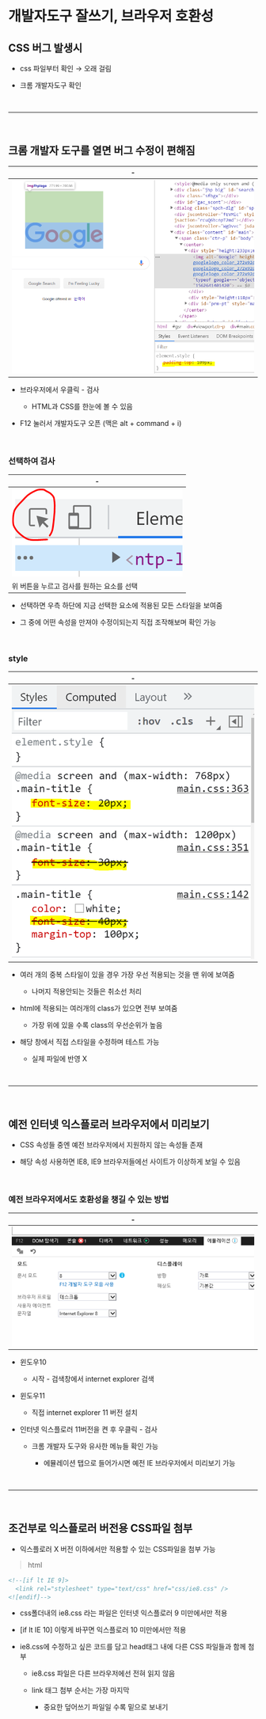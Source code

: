 # 개발자도구 잘쓰기, 브라우저 호환성

CSS 버그 발생시
---
- css 파일부터 확인 → 오래 걸림

- 크롬 개발자도구 확인

<br>

---

<br>

크롬 개발자 도구를 열면 버그 수정이 편해짐
---
 
|-|
|-|
|![이미지](./img/01.png)|
 
- 브라우저에서 우클릭 - 검사

    - HTML과 CSS를 한눈에 볼 수 있음

- F12 눌러서 개발자도구 오픈 (맥은 alt + command + i)

 

<br>

### 선택하여 검사

|-|
|-|
|![이미지](./img/02.png)|
|위 버튼을 누르고 검사를 원하는 요소를 선택|

- 선택하면 우측 하단에 지금 선택한 요소에 적용된 모든 스타일을 보여줌

- 그 중에 어떤 속성을 만져야 수정이되는지 직접 조작해보며 확인 가능

 
<br>
 
### style

|-|
|-|
|![이미지](./img/03.png)|

- 여러 개의 중복 스타일이 있을 경우 가장 우선 적용되는 것을 맨 위에 보여줌

    - 나머지 적용안되는 것들은 취소선 처리

- html에 적용되는 여러개의 class가 있으면 전부 보여줌

    - 가장 위에 있을 수록 class의 우선순위가 높음

- 해당 창에서 직접 스타일을 수정하며 테스트 가능

    - 실제 파일에 반영 X

<br>

---

<br>

예전 인터넷 익스플로러 브라우저에서 미리보기 
---
- CSS 속성들 중엔 예전 브라우저에서 지원하지 않는 속성들 존재

- 해당 속성 사용하면 IE8, IE9 브라우저들에선 사이트가 이상하게 보일 수 있음

<br>

### 예전 브라우저에서도 호환성을 챙길 수 있는 방법

|-|
|-|
|![이미지](./img/04.png)|


- 윈도우10

    - 시작 - 검색창에서 internet explorer 검색

- 윈도우11

    - 직접 internet explorer 11 버전 설치

- 인터넷 익스플로러 11버전을 켠 후 우클릭 - 검사

    - 크롬 개발자 도구와 유사한 메뉴들 확인 가능

        - 에뮬레이션 탭으로 들어가시면 예전 IE 브라우저에서 미리보기 가능

<br>

---

<br>

조건부로 익스플로러 버전용 CSS파일 첨부
---
- 익스플로러 X 버전 이하에서만 적용할 수 있는 CSS파일을 첨부 가능

> html
```html
<!--[if lt IE 9]>
  <link rel="stylesheet" type="text/css" href="css/ie8.css" />
<![endif]-->
```
- css폴더내의 ie8.css 라는 파일은 인터넷 익스플로러 9 미만에서만 적용

- [if lt IE 10] 이렇게 바꾸면 익스플로러 10 미만에서만 적용

- ie8.css에 수정하고 싶은 코드를 담고 head태그 내에 다른 CSS 파일들과 함께 첨부

    - ie8.css 파일은 다른 브라우저에선 전혀 읽지 않음

    - link 태그 첨부 순서는 가장 마지막
    
        - 중요한 덮어쓰기 파일일 수록 밑으로 보내기

<br>
 

 